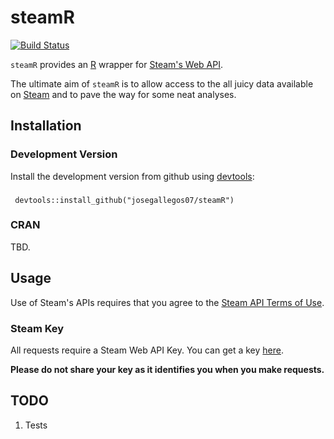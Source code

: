 # steamR

[![Build Status](https://travis-ci.org/josegallegos07/steamR.svg?branch=master)](https://travis-ci.org/josegallegos07/steamR)

`steamR` provides an [R](http://www.r-project.org/) wrapper for [Steam's Web API](https://developer.valvesoftware.com/wiki/Steam_Web_API).

The ultimate aim of `steamR` is to allow access to the all juicy data available on [Steam](http://steampowered.com) and to pave the way for some neat analyses.

## Installation

### Development Version

Install the development version from github using [devtools](https://github.com/hadley/devtools):

### 
     devtools::install_github("josegallegos07/steamR")

### CRAN

TBD.

## Usage

Use of Steam's APIs requires that you agree to the [Steam API Terms of Use](http://steamcommunity.com/dev/apiterms).

### Steam Key

All requests require a Steam Web API Key. You can get a key [here](http://steamcommunity.com/dev/apikey).

**Please do not share your key as it identifies you when you make requests.**

## TODO

1. Tests